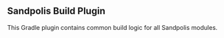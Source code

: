 ## Sandpolis Build Plugin

This Gradle plugin contains common build logic for all Sandpolis modules.
